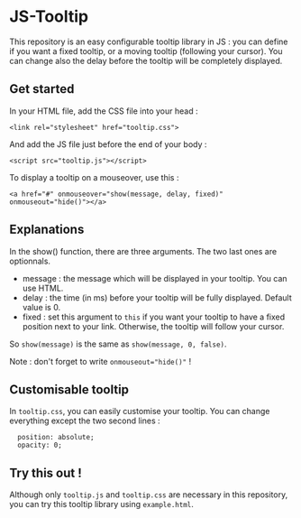 # JS-Tooltip
This repository is an easy configurable tooltip library in JS : you can define if you want a fixed tooltip, or a moving tooltip (following your cursor). You can change also the delay before the tooltip will be completely displayed.
## Get started
In your HTML file, add the CSS file into your head :

    <link rel="stylesheet" href="tooltip.css">
    
And add the JS file just before the end of your body :

    <script src="tooltip.js"></script>
    
To display a tooltip on a mouseover, use this :

    <a href="#" onmouseover="show(message, delay, fixed)" onmouseout="hide()"></a>
    
## Explanations

In the show() function, there are three arguments. The two last ones are optionnals.

- message : the message which will be displayed in your tooltip. You can use HTML.
- delay : the time (in ms) before your tooltip will be fully displayed. Default value is 0.
- fixed : set this argument to `this` if you want your tooltip to have a fixed position next to your link. Otherwise, the tooltip will follow your cursor.

So `show(message)` is the same as `show(message, 0, false)`.

Note : don't forget to write `onmouseout="hide()"` !

## Customisable tooltip

In `tooltip.css`, you can easily customise your tooltip. You can change everything except the two second lines :

      position: absolute;
      opacity: 0;

## Try this out !

Although only `tooltip.js` and `tooltip.css` are necessary in this repository, you can try this tooltip library using `example.html`.
